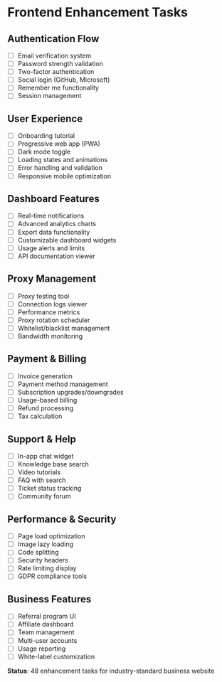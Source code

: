# Frontend Enhancement Tasks

## Authentication Flow
- [ ] Email verification system
- [ ] Password strength validation
- [ ] Two-factor authentication
- [ ] Social login (GitHub, Microsoft)
- [ ] Remember me functionality
- [ ] Session management

## User Experience
- [ ] Onboarding tutorial
- [ ] Progressive web app (PWA)
- [ ] Dark mode toggle
- [ ] Loading states and animations
- [ ] Error handling and validation
- [ ] Responsive mobile optimization

## Dashboard Features
- [ ] Real-time notifications
- [ ] Advanced analytics charts
- [ ] Export data functionality
- [ ] Customizable dashboard widgets
- [ ] Usage alerts and limits
- [ ] API documentation viewer

## Proxy Management
- [ ] Proxy testing tool
- [ ] Connection logs viewer
- [ ] Performance metrics
- [ ] Proxy rotation scheduler
- [ ] Whitelist/blacklist management
- [ ] Bandwidth monitoring

## Payment & Billing
- [ ] Invoice generation
- [ ] Payment method management
- [ ] Subscription upgrades/downgrades
- [ ] Usage-based billing
- [ ] Refund processing
- [ ] Tax calculation

## Support & Help
- [ ] In-app chat widget
- [ ] Knowledge base search
- [ ] Video tutorials
- [ ] FAQ with search
- [ ] Ticket status tracking
- [ ] Community forum

## Performance & Security
- [ ] Page load optimization
- [ ] Image lazy loading
- [ ] Code splitting
- [ ] Security headers
- [ ] Rate limiting display
- [ ] GDPR compliance tools

## Business Features
- [ ] Referral program UI
- [ ] Affiliate dashboard
- [ ] Team management
- [ ] Multi-user accounts
- [ ] Usage reporting
- [ ] White-label customization

**Status**: 48 enhancement tasks for industry-standard business website
